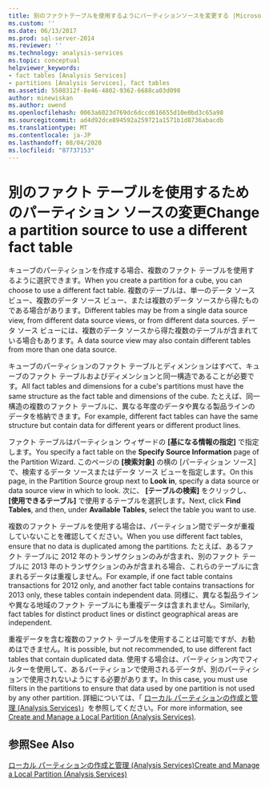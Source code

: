 ```yaml
---
title: 別のファクトテーブルを使用するようにパーティションソースを変更する |Microsoft Docs
ms.custom: ''
ms.date: 06/13/2017
ms.prod: sql-server-2014
ms.reviewer: ''
ms.technology: analysis-services
ms.topic: conceptual
helpviewer_keywords:
- fact tables [Analysis Services]
- partitions [Analysis Services], fact tables
ms.assetid: 5508312f-8e46-4802-9362-6688ca03d098
author: minewiskan
ms.author: owend
ms.openlocfilehash: 0063a6023d769dc6dccd616655d10e0bd3c65a98
ms.sourcegitcommit: ad4d92dce894592a259721a1571b1d8736abacdb
ms.translationtype: MT
ms.contentlocale: ja-JP
ms.lasthandoff: 08/04/2020
ms.locfileid: "87737153"
---
```

# <a name="change-a-partition-source-to-use-a-different-fact-table"></a><span data-ttu-id="eb141-102">別のファクト テーブルを使用するためのパーティション ソースの変更</span><span class="sxs-lookup"><span data-stu-id="eb141-102">Change a partition source to use a different fact table</span></span>
  <span data-ttu-id="eb141-103">キューブのパーティションを作成する場合、複数のファクト テーブルを使用するように選択できます。</span><span class="sxs-lookup"><span data-stu-id="eb141-103">When you create a partition for a cube, you can choose to use a different fact table.</span></span> <span data-ttu-id="eb141-104">複数のテーブルは、単一のデータ ソース ビュー、複数のデータ ソース ビュー、または複数のデータ ソースから得たものである場合があります。</span><span class="sxs-lookup"><span data-stu-id="eb141-104">Different tables may be from a single data source view, from different data source views, or from different data sources.</span></span> <span data-ttu-id="eb141-105">データ ソース ビューには、複数のデータ ソースから得た複数のテーブルが含まれている場合もあります。</span><span class="sxs-lookup"><span data-stu-id="eb141-105">A data source view may also contain different tables from more than one data source.</span></span>  
  
 <span data-ttu-id="eb141-106">キューブのパーティションのファクト テーブルとディメンションはすべて、キューブのファクト テーブルおよびディメンションと同一構造であることが必要です。</span><span class="sxs-lookup"><span data-stu-id="eb141-106">All fact tables and dimensions for a cube's partitions must have the same structure as the fact table and dimensions of the cube.</span></span> <span data-ttu-id="eb141-107">たとえば、同一構造の複数のファクト テーブルに、異なる年度のデータや異なる製品ラインのデータを格納できます。</span><span class="sxs-lookup"><span data-stu-id="eb141-107">For example, different fact tables can have the same structure but contain data for different years or different product lines.</span></span>  
  
 <span data-ttu-id="eb141-108">ファクト テーブルはパーティション ウィザードの **[基になる情報の指定]** で指定します。</span><span class="sxs-lookup"><span data-stu-id="eb141-108">You specify a fact table on the **Specify Source Information** page of the Partition Wizard.</span></span> <span data-ttu-id="eb141-109">このページの **[検索対象]** の横の [パーティション ソース] で、検索するデータ ソースまたはデータ ソース ビューを指定します。</span><span class="sxs-lookup"><span data-stu-id="eb141-109">On this page, in the Partition Source group next to **Look in**, specify a data source or data source view in which to look.</span></span> <span data-ttu-id="eb141-110">次に、 **[テーブルの検索]** をクリックし、 **[使用できるテーブル]** で使用するテーブルを選択します。</span><span class="sxs-lookup"><span data-stu-id="eb141-110">Next, click **Find Tables**, and then, under **Available Tables**, select the table you want to use.</span></span>  
  
 <span data-ttu-id="eb141-111">複数のファクト テーブルを使用する場合は、パーティション間でデータが重複していないことを確認してください。</span><span class="sxs-lookup"><span data-stu-id="eb141-111">When you use different fact tables, ensure that no data is duplicated among the partitions.</span></span> <span data-ttu-id="eb141-112">たとえば、あるファクト テーブルに 2012 年のトランザクションのみが含まれ、別のファクト テーブルに 2013 年のトランザクションのみが含まれる場合、これらのテーブルに含まれるデータは重複しません。</span><span class="sxs-lookup"><span data-stu-id="eb141-112">For example, if one fact table contains transactions for 2012 only, and another fact table contains transactions for 2013 only, these tables contain independent data.</span></span> <span data-ttu-id="eb141-113">同様に、異なる製品ラインや異なる地域のファクト テーブルにも重複データは含まれません。</span><span class="sxs-lookup"><span data-stu-id="eb141-113">Similarly, fact tables for distinct product lines or distinct geographical areas are independent.</span></span>  
  
 <span data-ttu-id="eb141-114">重複データを含む複数のファクト テーブルを使用することは可能ですが、お勧めはできません。</span><span class="sxs-lookup"><span data-stu-id="eb141-114">It is possible, but not recommended, to use different fact tables that contain duplicated data.</span></span> <span data-ttu-id="eb141-115">使用する場合は、パーティション内でフィルターを使用して、あるパーティションで使用されるデータが、別のパーティションで使用されないようにする必要があります。</span><span class="sxs-lookup"><span data-stu-id="eb141-115">In this case, you must use filters in the partitions to ensure that data used by one partition is not used by any other partition.</span></span> <span data-ttu-id="eb141-116">詳細については、「 [ローカル パーティションの作成と管理 (Analysis Services)](create-and-manage-a-local-partition-analysis-services.md)」を参照してください。</span><span class="sxs-lookup"><span data-stu-id="eb141-116">For more information, see [Create and Manage a Local Partition &#40;Analysis Services&#41;](create-and-manage-a-local-partition-analysis-services.md).</span></span>  
  
## <a name="see-also"></a><span data-ttu-id="eb141-117">参照</span><span class="sxs-lookup"><span data-stu-id="eb141-117">See Also</span></span>  
 [<span data-ttu-id="eb141-118">ローカル パーティションの作成と管理 (Analysis Services)</span><span class="sxs-lookup"><span data-stu-id="eb141-118">Create and Manage a Local Partition &#40;Analysis Services&#41;</span></span>](create-and-manage-a-local-partition-analysis-services.md)  
  
  

